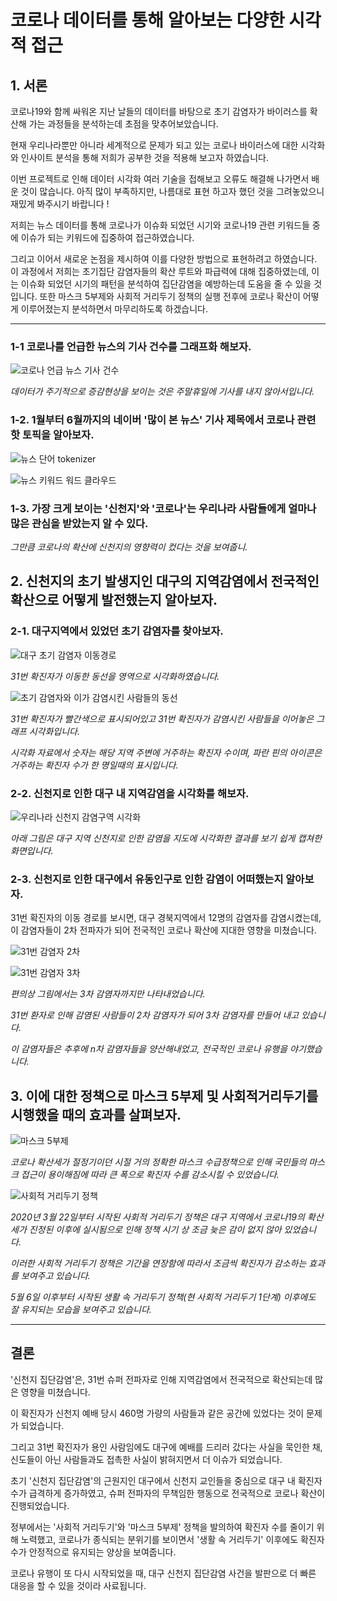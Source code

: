 # 코로나 데이터를 통해 알아보는 다양한 시각적 접근

## 1. 서론

코로나19와 함께 싸워온 지난 날들의 데이터를 바탕으로 초기 감염자가 바이러스를 확산해 가는 과정들을 분석하는데 초점을 맞추어보았습니다.

현재 우리나라뿐만 아니라 세계적으로 문제가 되고 있는 코로나 바이러스에 대한 시각화와 인사이트 분석을 통해 저희가 공부한 것을 적용해 보고자 하였습니다. 

이번 프로젝트로 인해 데이터 시각화 여러 기술을 접해보고 오류도 해결해 나가면서 배운 것이 많습니다. 아직 많이 부족하지만, 나름대로 표현 하고자 했던 것을 그려놓았으니 재밌게 봐주시기 바랍니다 !

저희는 뉴스 데이터를 통해 코로나가 이슈화 되었던 시기와 코로나19 관련 키워드들 중에 이슈가 되는 키워드에 집중하여 접근하였습니다. 

그리고 이어서 새로운 논점을 제시하여 이를 다양한 방법으로 표현하려고 하였습니다. 이 과정에서 저희는 초기집단 감염자들의 확산 루트와 파급력에 대해 집중하였는데, 이는 이슈화 되었던 시기의 패턴을 분석하여 집단감염을 예방하는데 도움을 줄 수 있을 것입니다. 또한 마스크 5부제와 사회적 거리두기 정책의 실행 전후에 코로나 확산이 어떻게 이루어졌는지 분석하면서 마무리하도록 하겠습니다.

***

### 1-1 코로나를 언급한 뉴스의 기사 건수를 그래프화 해보자.

![코로나 언급 뉴스 기사 건수](https://github.com/Leegyeongseob/corona_data_analysis/assets/67867076/48917008-ee83-40de-a394-42ff64de4ac1)

*데이터가 주기적으로 증감현상을 보이는 것은 주말휴일에 기사를 내지 않아서입니다.*

### 1-2. 1월부터 6월까지의 네이버 '많이 본 뉴스' 기사 제목에서 코로나 관련 핫 토픽을 알아보자.

![뉴스 단어 tokenizer](https://github.com/Leegyeongseob/corona_data_analysis/assets/67867076/7d0a0ead-3196-4404-9aaa-6ab9e49a4279)

![뉴스 키워드 워드 클라우드](https://github.com/Leegyeongseob/corona_data_analysis/assets/67867076/f4987e4a-ed0b-40be-ada2-e94074dd2b92)

### 1-3. 가장 크게 보이는 '신천지'와 '코로나'는 우리나라 사람들에게 얼마나 많은 관심을 받았는지 알 수 있다.


*그만큼 코로나의 확산에 신천지의 영향력이 컸다는 것을 보여줍니.*

## 2. 신천지의 초기 발생지인 대구의 지역감염에서 전국적인 확산으로 어떻게 발전했는지 알아보자.

### 2-1. 대구지역에서 있었던 초기 감염자를 찾아보자.

![대구 초기 감염자 이동경로](https://github.com/Leegyeongseob/corona_data_analysis/assets/67867076/cf156309-5605-483a-854b-b3137dc9b7ea)

*31번 확진자가 이동한 동선을 영역으로 시각화하였습니다.*

![초기 감염자와 이가 감염시킨 사람들의 동선](https://github.com/Leegyeongseob/corona_data_analysis/assets/67867076/d6929115-001b-4538-bf11-a3a2427da4e4)

*31번 확진자가 빨간색으로 표시되어있고 31번 확진자가 감염시킨 사람들을 이어놓은 그래프 시각화입니다.*

*시각화 자료에서 숫자는 해당 지역 주변에 거주하는 확진자 수이며, 파란 핀의 아이콘은 거주하는 확진자 수가 한 명일때의 표시입니다.*

### 2-2. 신천지로 인한 대구 내 지역감염을 시각화를 해보자.

![우리나라 신천지 감염구역 시각화](https://github.com/Leegyeongseob/corona_data_analysis/assets/67867076/eace3256-a25f-45de-bf75-7d61dc80d348)

*아래 그림은 대구 지역 신천지로 인한 감염을 지도에 시각화한 결과를 보기 쉽게 캡쳐한 화면입니다.*

### 2-3. 신천지로 인한 대구에서 유동인구로 인한 감염이 어떠했는지 알아보자.

31번 확진자의 이동 경로를 보시면, 대구 경북지역에서 12명의 감염자를 감염시켰는데, 이 감염자들이 2차 전파자가 되어 전국적인 코로나 확산에 지대한 영향을 미쳤습니다.

![31번 감염자 2차](https://github.com/Leegyeongseob/corona_data_analysis/assets/67867076/65a32136-f086-4291-87b6-ca825769811d)

![31번 감염자 3차](https://github.com/Leegyeongseob/corona_data_analysis/assets/67867076/b1a4173d-041f-4622-a4b4-c34c5379a735)


*편의상 그림에서는 3차 감염자까지만 나타내었습니다.*

*31번 환자로 인해 감염된 사람들이 2차 감염자가 되어 3차 감염자를 만들어 내고 있습니다.*

*이 감염자들은 추후에 n차 감염자들을 양산해내었고, 전국적인 코로나 유행을 야기했습니다.*

## 3. 이에 대한 정책으로 마스크 5부제 및 사회적거리두기를 시행했을 때의 효과를 살펴보자.

![마스크 5부제](https://github.com/Leegyeongseob/corona_data_analysis/assets/67867076/fba0bc95-4814-450e-90d1-e0f3a5b3d50b)

*코로나 확산세가 절정기이던 시절 거의 정확한 마스크 수급정책으로 인해 국민들의 마스크 접근이 용이해짐에 따라 큰 폭으로 확진자 수를 감소시킬 수 있었습니다.*

![사회적 거리두기 정책](https://github.com/Leegyeongseob/corona_data_analysis/assets/67867076/26fa035c-c681-46e5-8b61-0ce187c1c60e)

*2020년 3월 22일부터 시작된 사회적 거리두기 정책은 대구 지역에서 코로나19의 확산세가 진정된 이후에 실시됨으로 인해 정책 시기 상 조금 늦은 감이 없지 않아 있었습니다.*

*이러한 사회적 거리두기 정책은 기간을 연장함에 따라서 조금씩 확진자가 감소하는 효과를 보여주고 있습니다.*

*5월 6일 이후부터 시작된 생활 속 거리두기 정책(현 사회적 거리두기 1단계) 이후에도 잘 유지되는 모습을 보여주고 있습니다.*

***

## 결론

'신천지 집단감염'은, 31번 슈퍼 전파자로 인해 지역감염에서 전국적으로 확산되는데 많은 영향을 미쳤습니다.

이 확진자가 신천지 예배 당시 460명 가량의 사람들과 같은 공간에 있었다는 것이 문제가 되었습니다. 

그리고 31번 확진자가 용인 사람임에도 대구에 예배를 드리러 갔다는 사실을 묵인한 채, 신도들이 아닌 사람들과도 접촉한 사실이 밝혀지면서 더 이슈가 되었습니다.

초기 '신천지 집단감염'의 근원지인 대구에서 신천지 교인들을 중심으로 대구 내 확진자 수가 급격하게 증가하였고, 슈퍼 전파자의 무책임한 행동으로 전국적으로 코로나 확산이 진행되었습니다.

정부에서는 '사회적 거리두기'와 '마스크 5부제' 정책을 발의하여 확진자 수를 줄이기 위해 노력했고, 코로나가 종식되는 분위기를 보이면서 '생활 속 거리두기' 이후에도 확진자 수가 안정적으로 유지되는 양상을 보여줍니다.

코로나 유행이 또 다시 시작되었을 때, 대구 신천지 집단감염 사건을 발판으로 더 빠른 대응을 할 수 있을 것이라 사료됩니다.

